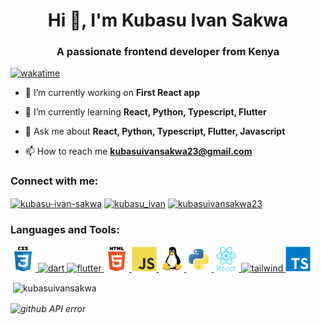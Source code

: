 <h1 align="center">Hi 👋, I'm Kubasu Ivan Sakwa</h1>
<h3 align="center">A passionate frontend developer from Kenya</h3>

 [![wakatime](https://wakatime.com/badge/user/018c5834-874e-4239-974e-0c24b763c36b.svg)](https://wakatime.com/@018c5834-874e-4239-974e-0c24b763c36b)
- 🔭 I’m currently working on **First React app**

- 🌱 I’m currently learning **React, Python, Typescript, Flutter**

- 💬 Ask me about **React, Python, Typescript, Flutter, Javascript**

- 📫 How to reach me **kubasuivansakwa23@gmail.com**

<h3 align="left">Connect with me:</h3>
<p align="left">
<a href="https://linkedin.com/in/kubasu-ivan-sakwa" target="_blank"><img align="center" src="https://raw.githubusercontent.com/rahuldkjain/github-profile-readme-generator/master/src/images/icons/Social/linked-in-alt.svg" alt="kubasu-ivan-sakwa" height="30" width="40" /></a>
<a href="https://instagram.com/kubasu_ivan" target="_blank"><img align="center" src="https://raw.githubusercontent.com/rahuldkjain/github-profile-readme-generator/master/src/images/icons/Social/instagram.svg" alt="kubasu_ivan" height="30" width="40" /></a>
<a href="https://www.leetcode.com/KubasuIvanSakwa" target="_blank"><img align="center" src="https://raw.githubusercontent.com/rahuldkjain/github-profile-readme-generator/master/src/images/icons/Social/leet-code.svg" alt="kubasuivansakwa23" height="30" width="40" /></a>
</p>

<h3 align="left">Languages and Tools:</h3>
<p align="left"> <a href="https://www.w3schools.com/css/" target="_blank" rel="noreferrer"> <img src="https://raw.githubusercontent.com/devicons/devicon/master/icons/css3/css3-original-wordmark.svg" alt="css3" width="40" height="40"/> </a> <a href="https://dart.dev" target="_blank" rel="noreferrer"> <img src="https://www.vectorlogo.zone/logos/dartlang/dartlang-icon.svg" alt="dart" width="40" height="40"/> </a> <a href="https://flutter.dev" target="_blank" rel="noreferrer"> <img src="https://www.vectorlogo.zone/logos/flutterio/flutterio-icon.svg" alt="flutter" width="40" height="40"/> </a> <a href="https://www.w3.org/html/" target="_blank" rel="noreferrer"> <img src="https://raw.githubusercontent.com/devicons/devicon/master/icons/html5/html5-original-wordmark.svg" alt="html5" width="40" height="40"/> </a> <a href="https://developer.mozilla.org/en-US/docs/Web/JavaScript" target="_blank" rel="noreferrer"> <img src="https://raw.githubusercontent.com/devicons/devicon/master/icons/javascript/javascript-original.svg" alt="javascript" width="40" height="40"/> </a> <a href="https://www.linux.org/" target="_blank" rel="noreferrer"> <img src="https://raw.githubusercontent.com/devicons/devicon/master/icons/linux/linux-original.svg" alt="linux" width="40" height="40"/> </a> <a href="https://www.python.org" target="_blank" rel="noreferrer"> <img src="https://raw.githubusercontent.com/devicons/devicon/master/icons/python/python-original.svg" alt="python" width="40" height="40"/> </a> <a href="https://reactjs.org/" target="_blank" rel="noreferrer"> <img src="https://raw.githubusercontent.com/devicons/devicon/master/icons/react/react-original-wordmark.svg" alt="react" width="40" height="40"/> </a> <a href="https://tailwindcss.com/" target="_blank" rel="noreferrer"> <img src="https://www.vectorlogo.zone/logos/tailwindcss/tailwindcss-icon.svg" alt="tailwind" width="40" height="40"/> </a> <a href="https://www.typescriptlang.org/" target="_blank" rel="noreferrer"> <img src="https://raw.githubusercontent.com/devicons/devicon/master/icons/typescript/typescript-original.svg" alt="typescript" width="40" height="40"/> </a> </p>

<p>&nbsp;<img align="center" src="https://github-readme-stats.vercel.app/api?username=kubasuivansakwa&show_icons=true&locale=en" alt="kubasuivansakwa" /></p>

*<p><img align="center" src="https://github-readme-streak-stats.herokuapp.com/?user=kubasuivansakwa&" alt="github API error" /></p>*
